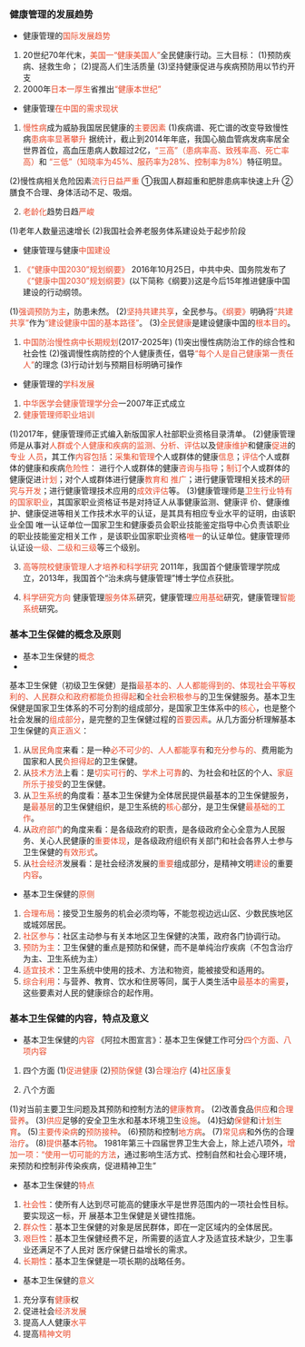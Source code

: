 ### 健康管理的发展趋势

* 健康管理的<span style="color: #e94829;">国际发展趋势</span>

1. 20世纪70年代末，<span style="color: #e94829;">美国一“健康美国人”</span>全民健康行动。三大目标：
(1)预防疾病、拯救生命；
(2)提高人们生活质量
(3)坚持健康促进与疾病预防用以节约开支
2. 2000年<span style="color: #e94829;">日本一厚生</span>省推出<span style="color: #e94829;">“健康本世纪”</span>

* 健康管理<span style="color: #e94829;">在中国的需求现状</span>
1. <span style="color: #e94829;">慢性病</span>成为威胁我国居民健康的<span style="color: #e94829;">主要因素</span>
(1)疾病谱、死亡谱的改变导致慢性病<span style="color: #e94829;">患病率显著攀升</span>
据统计，截止到2014年年底，我国心脑血管病发病率居全世界首位，高血压患病人数超过2亿，<span style="color: #e94829;">“三高”（患病率高、致残率高、死亡率高）</span>和 <span style="color: #e94829;">“三低”（知晓率为45%、服药率为28%、控制率为8%）</span>特征明显。

(2)慢性病相关危险因素<span style="color: #e94829;">流行日益严重</span>
①我国人群超重和肥胖患病率快速上升
②膳食不合理、身体活动不足、吸烟。

2. <span style="color: #e94829;">老龄化</span>趋势日趋<span style="color: #e94829;">严峻</span>
   
(1)老年人数量迅速增长
(2)我国社会养老服务体系建设处于起步阶段

* 健康管理与健康<span style="color: #e94829;">中国建设</span>
  
1. <span style="color: #e94829;">《“健康中国2030”规划纲要》</span>
2016年10月25日，中共中央、国务院发布了<span style="color: #e94829;">《“健康中国2030”规划纲要》</span>(以下简称《纲要》)这是今后15年推进健康中国建设的行动纲领。

(1)<span style="color: #e94829;">强调预防为主</span>，防患未然。
(2)<span style="color: #e94829;">坚持共建共享</span>，全民参与。<span style="color: #e94829;">《纲要》</span>明确将<span style="color: #e94829;">“共建共享”</span>作为<span style="color: #e94829;">“建设健康中国的基本路径”</span>。
(3)<span style="color: #e94829;">全民健康</span>是建设健康中国的<span style="color: #e94829;">根本目的</span>。

1. <span style="color: #e94829;">中国防治慢性病中长期规划</span>(2017-2025年)
(1)突出慢性病防治工作的综合性和社会性
(2)强调慢性病防控的个人健康责任，倡导<span style="color: #e94829;">“每个人是自己健康第一责任人”</span>的理念
(3)行动计划与预期目标明确可操作

* 健康管理的<span style="color: #e94829;">学科发展</span>
  
1. <span style="color: #e94829;">中华医学会健康管理学分会</span>一2007年正式成立
2. <span style="color: #e94829;">健康管理师职业培训</span>
   
(1)2017年，健康管理师正式编入新版国家人社部职业资格目录清单。
(2)健康管理师是从事对<span style="color: #e94829;">人群或个人健康和疾病的监测、分析、评估</span>以及<span style="color: #e94829;">健康维护</span>和健康<span style="color: #e94829;">促进</span>的<span style="color: #e94829;">专业
人员</span>，其工作<span style="color: #e94829;">内容包括</span>：<span style="color: #e94829;">采集和管理</span>个人或群体的健康<span style="color: #e94829;">信息</span>；<span style="color: #e94829;">评估</span>个人或群体的健康和疾病<span style="color: #e94829;">危险性</span>：
进行个人或群体的健康<span style="color: #e94829;">咨询与指导</span>；<span style="color: #e94829;">制订</span>个人或群体的健康促进<span style="color: #e94829;">计划</span>；对个人或群体进行健康<span style="color: #e94829;">教育和
推广</span>；进行健康管理相关技术的<span style="color: #e94829;">研究与开发</span>；进行健康管理技术应用的<span style="color: #e94829;">成效评估</span>等。
(3)健康管理师是<span style="color: #e94829;">卫生行业特有的国家职业</span>，其国家职业资格证书是对持证人从事健康监测、健康评
价、健康维护、健康促进等相关工作技术水平的认证，是其具有相应专业水平的证明，由该职业全国
唯一认证单位一国家卫生和健康委员会职业技能鉴定指导中心负责该职业的职业技能鉴定相关工作
，是该职业国家职业资格<span style="color: #e94829;">唯一</span>的认证单位。健康管理师认证设<span style="color: #e94829;">一级、二级和三级</span>等三个级别。

3. <span style="color: #e94829;">高等院校健康管理人才培养和科学研究</span>
2011年，我国首个健康管理学院成立，2013年，我国首个“治未病与健康管理”博士学位点获批。

4. <span style="color: #e94829;">科学研究方向</span>
健康管理<span style="color: #e94829;">服务体系</span>研究，健康管理<span style="color: #e94829;">应用基础</span>研究，健康管理<span style="color: #e94829;">智能系统</span>研究。


### 基本卫生保健的概念及原则

* 基本卫生保健的<span style="color: #e94829;">概念</span>
* 
基本卫生保健（初级卫生保健）是指<span style="color: #e94829;">最基本的、人人都能得到的、体现社会平等权利的、人民群众和政府都能负担得起</span>和<span style="color: #e94829;">全社会积极参与</span>的卫生保健服务。基本卫生保健是国家卫生体系的不可分割的组成部分，是国家卫生体系中的<span style="color: #e94829;">核心</span>，也是整个社会发展的<span style="color: #e94829;">组成部分</span>，是完整的卫生保健过程的<span style="color: #e94829;">首要因素</span>。从几方面分析理解基本卫生保健的<span style="color: #e94829;">真正涵义</span>：

1. 从<span style="color: #e94829;">居民角度</span>来看：是一种<span style="color: #e94829;">必不可少的、人人都能享有</span>和<span style="color: #e94829;">充分参与的、</span>费用能为国家和人民<span style="color: #e94829;">负担得起</span>的卫生保健。
2. 从<span style="color: #e94829;">技术方法</span>上看：是<span style="color: #e94829;">切实可行</span>的、<span style="color: #e94829;">学术上可靠</span>的、为社会和社区的个人、<span style="color: #e94829;">家庭所乐于接受</span>的卫生保健。
3. 从<span style="color: #e94829;">卫生系统</span>的角度看：基本卫生保健为全体居民提供最基本的卫生保健服务，是<span style="color: #e94829;">最基层</span>的卫生保健组织，是卫生系统的<span style="color: #e94829;">核心</span>部分，是卫生保健<span style="color: #e94829;">最基础的工作</span>。
4. 从<span style="color: #e94829;">政府部门</span>的角度来看：是各级政府的职责，是各级政府全心全意为人民服务、关心人民健康的<span style="color: #e94829;">重要体现</span>，是各级政府组织有关部门和社会各界人士参与卫生保健的<span style="color: #e94829;">有效形式</span>。
5. 从<span style="color: #e94829;">社会经济</span>发展看：是社会经济发展的<span style="color: #e94829;">重要</span>组成部分，是精神文明<span style="color: #e94829;">建设</span>的重要<span style="color: #e94829;">内容</span>。

* 基本卫生保健的<span style="color: #e94829;">原侧</span>
1. <span style="color: #e94829;">合理布局</span>：接受卫生服务的机会必须均等，不能忽视边远山区、少数民族地区或城郊居民。
2. <span style="color: #e94829;">社区参与</span>：社区主动参与有关本地区卫生保健的决策，政府各门协调行动。
3. <span style="color: #e94829;">预防为主</span>：卫生保健的重点是预防和保健，而不是单纯治疗疾病（不包含治疗为主、卫生系统为主）
4. <span style="color: #e94829;">适宜技术</span>：卫生系统中使用的技术、方法和物资，能被接受和适用的。
5. <span style="color: #e94829;">综合利用</span>：与营养、教育、饮水和住房等同，属于人类生活中<span style="color: #e94829;">最基本的需要</span>，这些要素对人民的健康综合的起作用。

### 基本卫生保健的内容，特点及意义

* 基本卫生保健的<span style="color: #e94829;">内容</span>
《阿拉木图宣言》：基本卫生保健工作可分<span style="color: #e94829;">四个方面、八项内容</span>
1. 四个方面
(1)<span style="color: #e94829;">促进健康</span>
(2)<span style="color: #e94829;">预防保健</span>
(3)<span style="color: #e94829;">合理治疗</span>
(4)<span style="color: #e94829;">社区康复</span>

2. 八个方面
   
(1)对当前主要卫生问题及其预防和控制方法的<span style="color: #e94829;">健康教育</span>。
(2)改善食品<span style="color: #e94829;">供应</span>和<span style="color: #e94829;">合理营养</span>。
(3)<span style="color: #e94829;">供应</span>足够的安全卫生水和基本环境卫生<span style="color: #e94829;">设施</span>。
(4)妇幼<span style="color: #e94829;">保健</span>和<span style="color: #e94829;">计划生育</span>。
(5)<span style="color: #e94829;">主要传染病</span>的<span style="color: #e94829;">预防接种</span>。
(6)预防和控制<span style="color: #e94829;">地方病</span>。
(7)<span style="color: #e94829;">常见病</span>和外伤的合理<span style="color: #e94829;">治疗</span>。
(8)<span style="color: #e94829;">提供</span>基本<span style="color: #e94829;">药物</span>。
1981年第三十四届世界卫生大会上，除上述八项外，<span style="color: #e94829;">增加一项：“使用一切可能的方法</span>，通过影响生活方式、控制自然和社会心理环境，来预防和控制非传染疾病，促进精神卫生”

* 基本卫生保健的<span style="color: #e94829;">特点</span>
1. <span style="color: #e94829;">社会性</span>：使所有人达到尽可能高的健康水平是世界范围内的一项社会性目标。要实现这一标，开
展基本卫生保健是关键性措施。
1. <span style="color: #e94829;">群众性</span>：基本卫生保健的对象是居民群体，即在一定区域内的全体居民。
2. <span style="color: #e94829;">艰巨性</span>：基本卫生保健经费不足，所需要的适宜人才及适宜技术缺少，卫生事业还满足不了人民对
医疗保健日益增长的需求。
1. <span style="color: #e94829;">长期性</span>：基本卫生保健是一项长期的战略任务。


* 基本卫生保健的<span style="color: #e94829;">意义</span>
1. 充分享有<span style="color: #e94829;">健康</span>权
2. 促进社会<span style="color: #e94829;">经济发展</span>
3. 提高人人健康<span style="color: #e94829;">水平</span>
4. 提高<span style="color: #e94829;">精神文明</span>